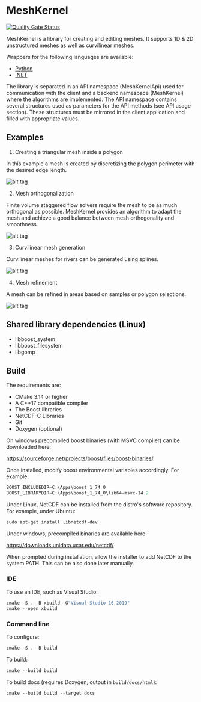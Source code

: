 # MeshKernel
[![Quality Gate Status](https://sonarcloud.io/api/project_badges/measure?project=Deltares_Grid_Editor_back-end&metric=alert_status)](https://sonarcloud.io/dashboard?id=Deltares_Grid_Editor_back-end)

MeshKernel is a library for creating and editing meshes.
It supports 1D & 2D unstructured meshes as well as curvilinear meshes.

Wrappers for the following languages are available:
- [Python](https://github.com/Deltares/MeshKernelPy)
- [.NET](https://github.com/Deltares/MeshKernelNET)

The library is separated in an API namespace (MeshKernelApi) used for communication with the client and a backend namespace (MeshKernel) where the algorithms are implemented. 
The API namespace contains several structures used as parameters for the API methods (see API usage section). 
These structures must be mirrored in the client application and filled with appropriate values.

## Examples

1. Creating a triangular mesh inside a polygon

In this example a mesh is created by discretizing the polygon perimeter with the desired edge length.

![alt tag](docs/images/TriangularMeshInPolygon.jpg)

2. Mesh orthogonalization

Finite volume staggered flow solvers require the mesh to be as much orthogonal as possible. 
MeshKernel provides an algorithm to adapt the mesh and achieve a good balance between mesh orthogonality and smoothness.

![alt tag](docs/images/MeshOrthogonalization.jpg)

3. Curvilinear mesh generation

Curvilinear meshes for rivers can be generated using splines.

![alt tag](docs/images/OrthogonalCurvilinearGrid.jpg)

4. Mesh refinement

A mesh can be refined in areas based on samples or polygon selections. 

![alt tag](docs/images/GridRefinement.jpg)


## Shared library dependencies (Linux)
- libboost_system
- libboost_filesystem
- libgomp

## Build

The requirements are:
- CMake 3.14 or higher
- A C++17 compatible compiler
- The Boost libraries
- NetCDF-C Libraries
- Git
- Doxygen (optional)


On windows precompiled boost binaries (with MSVC compiler) can be downloaded here:

https://sourceforge.net/projects/boost/files/boost-binaries/ 

Once installed, modify boost environmental variables accordingly. For example:
```powershell
BOOST_INCLUDEDIR=C:\Apps\boost_1_74_0
BOOST_LIBRARYDIR=C:\Apps\boost_1_74_0\lib64-msvc-14.2
```

Under Linux, NetCDF can be installed from the distro's software repository. For example, under Ubuntu:
```powershell
sudo apt-get install libnetcdf-dev
```
Under windows, precompiled binaries are available here:

https://downloads.unidata.ucar.edu/netcdf/

When prompted during installation, allow the installer to add NetCDF to the system PATH. This can be also done later manually.

### IDE
To use an IDE, such as Visual Studio:

```powershell
cmake -S . -B xbuild -G"Visual Studio 16 2019"
cmake --open xbuild
```
### Command line
To configure:
```powershell
cmake -S . -B build
```

To build:
```powershell
cmake --build build
```

To build docs (requires Doxygen, output in `build/docs/html`):
```powershell
cmake --build build --target docs
```

